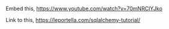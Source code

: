 
Embed this,
https://www.youtube.com/watch?v=70mNRClYJko

Link to this,
https://leportella.com/sqlalchemy-tutorial/

